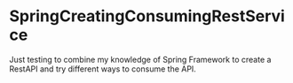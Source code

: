 # SpringCreatingConsumingRestService

Just testing to combine my knowledge of Spring Framework to create a RestAPI and try different ways to consume the API. 
